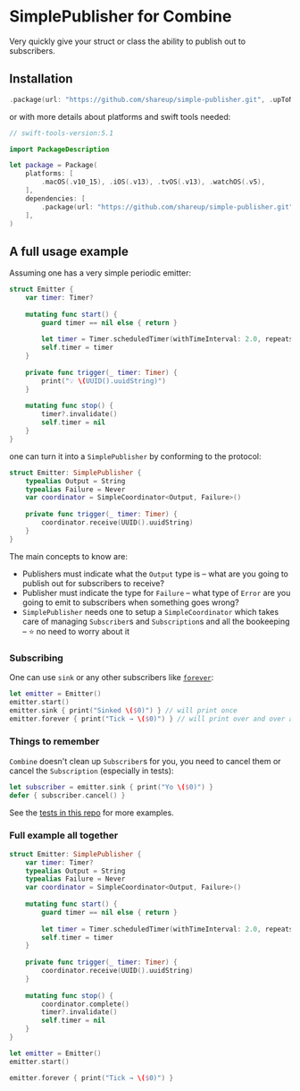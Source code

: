 # SimplePublisher for Combine

Very quickly give your struct or class the ability to publish out to subscribers.

## Installation

```swift
.package(url: "https://github.com/shareup/simple-publisher.git", .upToNextMajor(from: "1.0.0")),
```

or with more details about platforms and swift tools needed:

```swift
// swift-tools-version:5.1

import PackageDescription

let package = Package(
    platforms: [
        .macOS(.v10_15), .iOS(.v13), .tvOS(.v13), .watchOS(.v5),
    ],
    dependencies: [
        .package(url: "https://github.com/shareup/simple-publisher.git", .upToNextMajor(from: "1.0.0")),
    ],
)
```

## A full usage example

Assuming one has a very simple periodic emitter: 

```swift
struct Emitter {
    var timer: Timer?
    
    mutating func start() {
        guard timer == nil else { return }
        
        let timer = Timer.scheduledTimer(withTimeInterval: 2.0, repeats: true, block: trigger(_:))
        self.timer = timer
    }
    
    private func trigger(_ timer: Timer) {
        print("💡 \(UUID().uuidString)")
    }
    
    mutating func stop() {
        timer?.invalidate()
        self.timer = nil
    }
}
```

one can turn it into a `SimplePublisher` by conforming to the protocol:

```swift
struct Emitter: SimplePublisher {
    typealias Output = String
    typealias Failure = Never
    var coordinator = SimpleCoordinator<Output, Failure>()
    
    private func trigger(_ timer: Timer) {
        coordinator.receive(UUID().uuidString)
    }
}
```

The main concepts to know are:

* Publishers must indicate what the `Output` type is – what are you going to publish out for subscribers to receive?
* Publisher must indicate the type for `Failure` – what type of `Error` are you going to emit to subscribers when something goes wrong?
* `SimplePublisher` needs one to setup a `SimpleCoordinator` which takes care of managing `Subscriber`s and `Subscription`s and all the bookeeping – ⭐️ no need to worry about it

### Subscribing

One can use `sink` or any other subscribers like [`forever`](https://github.com/shareup/forever):

```swift
let emitter = Emitter()
emitter.start()
emitter.sink { print("Sinked \($0)") } // will print once
emitter.forever { print("Tick → \($0)") } // will print over and over assuming forever is setup as a dependency
```

### Things to remember

`Combine` doesn't clean up `Subscriber`s for you, you need to cancel them or cancel the `Subscription` (especially in tests):

```swift
let subscriber = emitter.sink { print("Yo \($0)") }
defer { subscriber.cancel() }
```

See the [tests in this repo](https://github.com/shareup/simple-publisher/blob/master/Tests/SimplePublisherTests/SimplePublisherTests.swift) for more examples.

### Full example all together

```swift
struct Emitter: SimplePublisher {
    var timer: Timer?
    typealias Output = String
    typealias Failure = Never
    var coordinator = SimpleCoordinator<Output, Failure>()
    
    mutating func start() {
        guard timer == nil else { return }
        
        let timer = Timer.scheduledTimer(withTimeInterval: 2.0, repeats: true, block: trigger(_:))
        self.timer = timer
    }
    
    private func trigger(_ timer: Timer) {
        coordinator.receive(UUID().uuidString)
    }
    
    mutating func stop() {
        coordinator.complete()
        timer?.invalidate()
        self.timer = nil
    }
}

let emitter = Emitter()
emitter.start()

emitter.forever { print("Tick → \($0)") }
```
